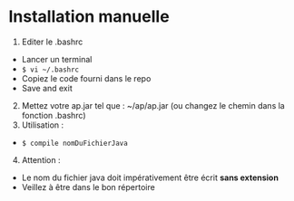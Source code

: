 # Installation manuelle  

1. Editer le .bashrc  
  * Lancer un terminal  
  * `$ vi ~/.bashrc`  
  * Copiez le code fourni dans le repo
  * Save and exit  
2. Mettez votre ap.jar tel que : ~/ap/ap.jar (ou changez le chemin dans la fonction .bashrc)  
3. Utilisation :  
  * `$ compile nomDuFichierJava`  

4. Attention :  
  * Le nom du fichier java doit impérativement être écrit **sans extension**  
  * Veillez à être dans le bon répertoire  
